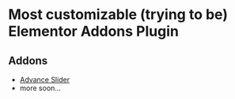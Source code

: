 # Most customizable (trying to be) Elementor Addons Plugin

## Addons

- [Advance Slider](./widgets/Advance-slider/)
- more soon...
